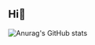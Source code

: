 ## Hi👋




![Anurag's GitHub stats](https://github-readme-stats.vercel.app/api?username=mjkkkk22&show_icons=true&theme={})
